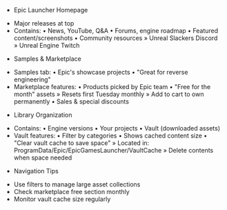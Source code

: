 * Epic Launcher Homepage 
 - Major releases at top
 - Contains:
   • News, YouTube, Q&A
   • Forums, engine roadmap
   • Featured content/screenshots
   • Community resources
     » Unreal Slackers Discord
     » Unreal Engine Twitch

* Samples & Marketplace
 - Samples tab:
   • Epic's showcase projects 
   • "Great for reverse engineering"
 - Marketplace features:
   • Products picked by Epic team
   • "Free for the month" assets
     » Resets first Tuesday monthly
     » Add to cart to own permanently
   • Sales & special discounts

* Library Organization  
 - Contains:
   • Engine versions
   • Your projects
   • Vault (downloaded assets)
 - Vault features:
   • Filter by categories
   • Shows cached content size
   • "Clear vault cache to save space"
     » Located in: ProgramData/Epic/EpicGamesLauncher/VaultCache
     » Delete contents when space needed

* Navigation Tips
 - Use filters to manage large asset collections
 - Check marketplace free section monthly
 - Monitor vault cache size regularly